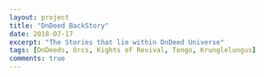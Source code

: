 ```yaml
---
layout: project
title: "DnDeed BackStory"
date: 2018-07-17
excerpt: "The Stories that lie within DnDeed Universe"
tags: [DnDeeds, Orcs, Kights of Revival, Tongo, Krunglelungus]
comments: true
---
```

